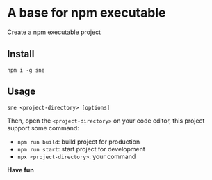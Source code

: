 # A base for npm executable

Create a npm executable project

## Install

```npm i -g sne```

## Usage

```sne <project-directory> [options]```

Then, open the ```<project-directory>``` on your code editor, this project support some command:

- ```npm run build```: build project for production
- ```npm run start```: start project for development
- ```npx <project-directory>```: your command

**Have fun**
